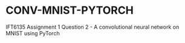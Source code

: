 # CONV-MNIST-PYTORCH
IFT6135 Assignment 1 Question 2 - A convolutional neural network on MNIST using PyTorch
